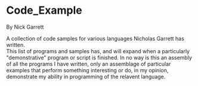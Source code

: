 # Code_Example
By Nick Garrett

A collection of code samples for various languages Nicholas Garrett has written.  
This list of programs and samples has, and will expand when a particularly "demonstrative" program or script is finished. In no way is this an assembly of all the programs I have written, only an assemblage of particular examples that perform something interesting or do, in my opinion, demonstrate my ability in programming of the relavent language.
